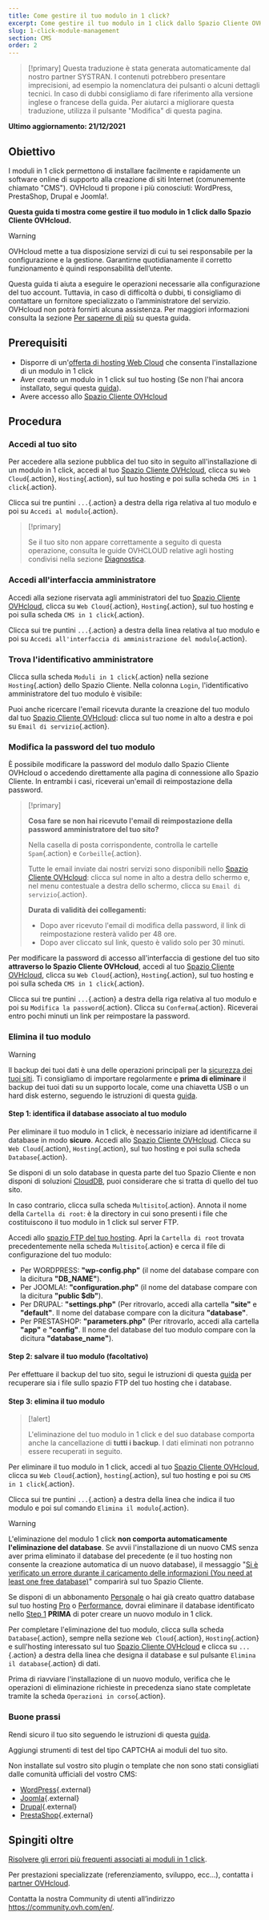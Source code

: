 ```yaml
---
title: Come gestire il tuo modulo in 1 click?
excerpt: Come gestire il tuo modulo in 1 click dallo Spazio Cliente OVHcloud
slug: 1-click-module-management
section: CMS
order: 2
---
```


> [!primary]
> Questa traduzione è stata generata automaticamente dal nostro partner SYSTRAN. I contenuti potrebbero presentare imprecisioni, ad esempio la nomenclatura dei pulsanti o alcuni dettagli tecnici. In caso di dubbi consigliamo di fare riferimento alla versione inglese o francese della guida. Per aiutarci a migliorare questa traduzione, utilizza il pulsante "Modifica" di questa pagina.
>

**Ultimo aggiornamento: 21/12/2021**

## Obiettivo

I moduli in 1 click permettono di installare facilmente e rapidamente un software online di supporto alla creazione di siti Internet (comunemente chiamato "CMS"). OVHcloud ti propone i più conosciuti: WordPress, PrestaShop, Drupal e Joomla!.

**Questa guida ti mostra come gestire il tuo modulo in 1 click dallo Spazio Cliente OVHcloud.**

> [!warning]
>
> OVHcloud mette a tua disposizione servizi di cui tu sei responsabile per la configurazione e la gestione. Garantirne quotidianamente il corretto funzionamento è quindi responsabilità dell’utente.
>
> Questa guida ti aiuta a eseguire le operazioni necessarie alla configurazione del tuo account. Tuttavia, in caso di difficoltà o dubbi, ti consigliamo di contattare un fornitore specializzato o l’amministratore del servizio. OVHcloud non potrà fornirti alcuna assistenza. Per maggiori informazioni consulta la sezione [Per saperne di più](#gofurther) su questa guida.
>

## Prerequisiti

- Disporre di un'[offerta di hosting Web Cloud](https://www.ovhcloud.com/it/web-hosting/) che consenta l'installazione di un modulo in 1 click
- Aver creato un modulo in 1 click sul tuo hosting (Se non l'hai ancora installato, segui questa [guida](https://docs.ovh.com/it/hosting/hosting_condiviso_guida_ai_moduli_degli_hosting_condivisi/)).
- Avere accesso allo [Spazio Cliente OVHcloud](https://www.ovh.com/auth/?action=gotomanager&from=https://www.ovh.it/&ovhSubsidiary=it)

## Procedura

### Accedi al tuo sito

Per accedere alla sezione pubblica del tuo sito in seguito all'installazione di un modulo in 1 click, accedi al tuo [Spazio Cliente OVHcloud](https://www.ovh.com/auth/?action=gotomanager&from=https://www.ovh.it/&ovhSubsidiary=it), clicca su `Web Cloud`{.action}, `Hosting`{.action}, sul tuo hosting e poi sulla scheda `CMS in 1 click`{.action}.

Clicca sui tre puntini `...`{.action} a destra della riga relativa al tuo modulo e poi su `Accedi al modulo`{.action}.

> [!primary]
>
> Se il tuo sito non appare correttamente a seguito di questa operazione, consulta le guide OVHCLOUD relative agli hosting condivisi nella sezione [Diagnostica](https://docs.ovh.com/it/hosting/).
>

### Accedi all'interfaccia amministratore

Accedi alla sezione riservata agli amministratori del tuo [Spazio Cliente OVHcloud](https://www.ovh.com/auth/?action=gotomanager&from=https://www.ovh.it/&ovhSubsidiary=it), clicca su `Web Cloud`{.action}, `Hosting`{.action}, sul tuo hosting e poi sulla scheda `CMS in 1 click`{.action}.

Clicca sui tre puntini `...`{.action} a destra della linea relativa al tuo modulo e poi su `Accedi all'interfaccia di amministrazione del modulo`{.action}.

### Trova l'identificativo amministratore

Clicca sulla scheda `Moduli in 1 click`{.action} nella sezione `Hosting`{.action} dello Spazio Cliente. Nella colonna `Login`, l'identificativo amministratore del tuo modulo è visibile:

Puoi anche ricercare l'email ricevuta durante la creazione del tuo modulo dal tuo [Spazio Cliente OVHcloud](https://www.ovh.com/auth/?action=gotomanager&from=https://www.ovh.it/&ovhSubsidiary=it): clicca sul tuo nome in alto a destra e poi su `Email di servizio`{.action}.

### Modifica la password del tuo modulo

È possibile modificare la password del modulo dallo Spazio Cliente OVHcloud o accedendo direttamente alla pagina di connessione allo Spazio Cliente.
In entrambi i casi, riceverai un'email di reimpostazione della password.

> [!primary]
>
> **Cosa fare se non hai ricevuto l'email di reimpostazione della password amministratore del tuo sito?**
>
> Nella casella di posta corrispondente, controlla le cartelle `Spam`{.action} e `Corbeille`{.action}.
>
> Tutte le email inviate dai nostri servizi sono disponibili nello [Spazio Cliente OVHcloud](https://www.ovh.com/auth/?action=gotomanager&from=https://www.ovh.it/&ovhSubsidiary=it): clicca sul nome in alto a destra dello schermo e, nel menu contestuale a destra dello schermo, clicca su `Email di servizio`{.action}.
>
> **Durata di validità dei collegamenti:**
>
> - Dopo aver ricevuto l'email di modifica della password, il link di reimpostazione resterà valido per 48 ore. 
> - Dopo aver cliccato sul link, questo è valido solo per 30 minuti.
>

Per modificare la password di accesso all'interfaccia di gestione del tuo sito **attraverso lo Spazio Cliente OVHcloud**, accedi al tuo [Spazio Cliente OVHcloud](https://www.ovh.com/auth/?action=gotomanager&from=https://www.ovh.it/&ovhSubsidiary=it), clicca su `Web Cloud`{.action}, `Hosting`{.action}, sul tuo hosting e poi sulla scheda `CMS in 1 click`{.action}.

Clicca sui tre puntini `...`{.action} a destra della riga relativa al tuo modulo e poi su `Modifica la password`{.action}. Clicca su `Conferma`{.action}. Riceverai entro pochi minuti un link per reimpostare la password.

### Elimina il tuo modulo

> [!warning]
>
> Il backup dei tuoi dati è una delle operazioni principali per la [sicurezza dei tuoi siti](https://docs.ovh.com/it/hosting/secure-website/). Ti consigliamo di importare regolarmente e **prima di eliminare** il backup dei tuoi dati su un supporto locale, come una chiavetta USB o un hard disk esterno, seguendo le istruzioni di questa [guida](https://docs.ovh.com/gb/en/hosting/export-a-website/).
>

#### Step 1: identifica il database associato al tuo modulo <a name="step1"></a>

Per eliminare il tuo modulo in 1 click, è necessario iniziare ad identificarne il database in modo **sicuro**. Accedi allo [Spazio Cliente OVHcloud](https://www.ovh.com/auth/?action=gotomanager&from=https://www.ovh.it/&ovhSubsidiary=it). Clicca su `Web Cloud`{.action}, `Hosting`{.action}, sul tuo hosting e poi sulla scheda `Database`{.action}.

Se disponi di un solo database in questa parte del tuo Spazio Cliente e non disponi di soluzioni [CloudDB](https://www.ovh.it/cloud/cloud-databases/), puoi considerare che si tratta di quello del tuo sito.

In caso contrario, clicca sulla scheda `Multisito`{.action}. Annota il nome della `Cartella di root`: è la directory in cui sono presenti i file che costituiscono il tuo modulo in 1 click sul server FTP.

Accedi allo [spazio FTP del tuo hosting](https://docs.ovh.com/it/hosting/accedere-spazio-storage-ftp-hosting-web/). Apri la `Cartella di root` trovata precedentemente nella scheda `Multisito`{.action} e cerca il file di configurazione del tuo modulo:

- Per WORDPRESS: **"wp-config.php"** (il nome del database compare con la dicitura **"DB_NAME"**).
- Per JOOMLA!: **"configuration.php"** (il nome del database compare con la dicitura **"public $db"**).
- Per DRUPAL: **"settings.php"** (Per ritrovarlo, accedi alla cartella **"site"** e **"default"**. Il nome del database compare con la dicitura **"database"**.
- Per PRESTASHOP: **"parameters.php"** (Per ritrovarlo, accedi alla cartella **"app"** e **"config"**. Il nome del database del tuo modulo compare con la dicitura **"database_name"**).

#### Step 2: salvare il tuo modulo (facoltativo)

Per effettuare il backup del tuo sito, segui le istruzioni di questa [guida](https://docs.ovh.com/gb/en/hosting/export-a-website/) per recuperare sia i file sullo spazio FTP del tuo hosting che i database.

#### Step 3: elimina il tuo modulo

> [!alert]
>
> L'eliminazione del tuo modulo in 1 click e del suo database comporta anche la cancellazione di **tutti i backup**. I dati eliminati non potranno essere recuperati in seguito.
>

Per eliminare il tuo modulo in 1 click, accedi al tuo [Spazio Cliente OVHcloud](https://www.ovh.com/auth/?action=gotomanager&from=https://www.ovh.it/&ovhSubsidiary=it), clicca su `Web Cloud`{.action}, `hosting`{.action}, sul tuo hosting e poi su `CMS in 1 click`{.action}.

Clicca sui tre puntini `...`{.action} a destra della linea che indica il tuo modulo e poi sul comando `Elimina il modulo`{.action}.

> [!warning]
>
> L'eliminazione del modulo 1 click **non comporta automaticamente l'eliminazione del database**. Se avvii l'installazione di un nuovo CMS senza aver prima eliminato il database del precedente (e il tuo hosting non consente la creazione automatica di un nuovo database), il messaggio "[Si è verificato un errore durante il caricamento delle informazioni (You need at least one free database)](hhttps://docs.ovh.com/it/hosting/errori-frequenti-moduli-in-1-click/#si-e-verificato-un-errore-durante-il-caricamento-delle-informazioni-you-need-at-least-one-free-database)" comparirà sul tuo Spazio Cliente.
>
> Se disponi di un abbonamento [Personale](https://www.ovhcloud.com/it/web-hosting/personal-offer/) o hai già creato quattro database sul tuo hosting [Pro](https://www.ovhcloud.com/it/web-hosting/professional-offer/) o [Performance](https://www.ovhcloud.com/fr/web-hosting/performance-offer/), dovrai eliminare il database identificato nello [Step 1](#step1) **PRIMA** di poter creare un nuovo modulo in 1 click.
>

Per completare l'eliminazione del tuo modulo, clicca sulla scheda `Database`{.action}, sempre nella sezione `Web Cloud`{.action}, `Hosting`{.action} e sull'hosting interessato sul tuo [Spazio Cliente OVHcloud](https://www.ovh.com/auth/?action=gotomanager&from=https://www.ovh.it/&ovhSubsidiary=it) e clicca su `...`{.action} a destra della linea che designa il database e sul pulsante `Elimina il database`{.action} di dati.

Prima di riavviare l'installazione di un nuovo modulo, verifica che le operazioni di eliminazione richieste in precedenza siano state completate tramite la scheda `Operazioni in corso`{.action}.

### Buone prassi

Rendi sicuro il tuo sito seguendo le istruzioni di questa [guida](https://docs.ovh.com/it/hosting/secure-website/).

Aggiungi strumenti di test del tipo CAPTCHA ai moduli del tuo sito.

Non installate sul vostro sito plugin o template che non sono stati consigliati dalle comunità ufficiali del vostro CMS: 

- [WordPress](https://wordpress.org/){.external}
- [Joomla](https://community.joomla.org/){.external}
- [Drupal](https://www.drupal.org/community){.external}
- [PrestaShop](https://www.prestashop.com/it){.external}

## Spingiti oltre <a name="gofurther"></a>

[Risolvere gli errori più frequenti associati ai moduli in 1 click](https://docs.ovh.com/it/hosting/errori-frequenti-moduli-in-1-click/).

Per prestazioni specializzate (referenziamento, sviluppo, ecc...), contatta i [partner OVHcloud](https://partner.ovhcloud.com/it/).

Contatta la nostra Community di utenti all’indirizzo <https://community.ovh.com/en/>.
